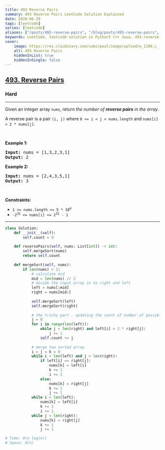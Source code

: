 ```yaml
---
title: 493 Reverse Pairs
summary: 493 Reverse Pairs LeetCode Solution Explained
date: 2020-06-20
tags: [leetcode]
series: [leetcode]
aliases: ["/posts/493-reverse-pairs", "/blog/posts/493-reverse-pairs", "/493-reverse-pairs"]
keywords: LeetCode, leetcode solution in Python3 C++ Java, 493-reverse-pairs solution
cover:
    image: https://res.cloudinary.com/samirpaul/image/upload/w_1100,c_fit,co_rgb:FFFFFF,l_text:Arial_70_bold:493 Reverse Pairs/problem-solving.webp
    alt: 493 Reverse Pairs
    hiddenInList: true
    hiddenInSingle: false
---
```



<h2><a href="https://leetcode.com/problems/reverse-pairs/">493. Reverse Pairs</a></h2><h3>Hard</h3><hr><div><p>Given an integer array <code>nums</code>, return <em>the number of <strong>reverse pairs</strong> in the array</em>.</p>

<p>A reverse pair is a pair <code>(i, j)</code> where <code>0 &lt;= i &lt; j &lt; nums.length</code> and <code>nums[i] &gt; 2 * nums[j]</code>.</p>

<p>&nbsp;</p>
<p><strong>Example 1:</strong></p>
<pre><strong>Input:</strong> nums = [1,3,2,3,1]
<strong>Output:</strong> 2
</pre><p><strong>Example 2:</strong></p>
<pre><strong>Input:</strong> nums = [2,4,3,5,1]
<strong>Output:</strong> 3
</pre>
<p>&nbsp;</p>
<p><strong>Constraints:</strong></p>

<ul>
	<li><code>1 &lt;= nums.length &lt;= 5 * 10<sup>4</sup></code></li>
	<li><code>-2<sup>31</sup> &lt;= nums[i] &lt;= 2<sup>31</sup> - 1</code></li>
</ul>
</div>

---




```python
class Solution:
    def __init__(self):
        self.count = 0
    
    def reversePairs(self, nums: List[int]) -> int:
        self.mergeSort(nums)
        return self.count
    
    def mergeSort(self, nums):
        if len(nums) > 1:
            # calculate mid
            mid = len(nums) // 2
            # divide the input array in to right and left
            left = nums[:mid]
            right = nums[mid:]
            
            self.mergeSort(left)
            self.mergeSort(right)
            
            # the tricky part - updating the count of number of possible pairs
            j = 0
            for i in range(len(left)):
                while j < len(right) and left[i] > 2 * right[j]:
                    j += 1
                self.count += j
            
            # merge two sorted array
            i = j = k = 0
            while i < len(left) and j < len(right):
                if left[i] <= right[j]:
                    nums[k] = left[i]
                    k += 1
                    i += 1
                else:
                    nums[k] = right[j]
                    k += 1
                    j += 1
            while i < len(left):
                nums[k] = left[i]
                k += 1
                i += 1
            while j < len(right):
                nums[k] = right[j]
                k += 1
                j += 1

# Time: O(n log(n))
# Space: O(n)
```
